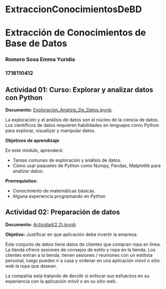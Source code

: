 # ExtraccionConocimientosDeBD
# Extracción de Conocimientos de Base de Datos
### Romero Sosa Emma Yuridia
### 1718110412

## Actividad 01: Curso: Explorar y analizar datos con Python
**Documento:** [Exploración_Analizis_De_Datos.ipynb](https://github.com/EMcoding17/ExtraccionConocimientosDeBD/blob/main/Exploraci%C3%B3n_Analizis_De_Datos.ipynb).

La exploración y el análisis de datos son el núcleo de la ciencia de datos. Los científicos de datos requieren habilidades en lenguajes como Python para explorar, visualizar y manipular datos.

**Objetivos de aprendizaje**

En este módulo, aprenderá:
*   Tareas comunes de exploración y análisis de datos.
*   Cómo usar paquetes de Python como Numpy, Pandas, Matplotlib para analizar datos.

**Prerrequisitos:**

*   Conocimiento de matemáticas básicas.
*   Alguna experiencia programando en Python

## Actividad 02: Preparación de datos
**Documento:** [Actividad(2,2).ipynb](https://github.com/EMcoding17/ExtraccionConocimientosDeBD/blob/main/Actividad02/Actividad(2%2C2).ipynb)

**Objetivo:** Justificar en que aplicación debe invertir la empresa.

Este conjunto de datos tiene datos de clientes que compran ropa en línea. La tienda ofrece sesiones de consejos de estilo y ropa en la tienda. Los clientes entran a la tienda, tienen sesiones / reuniones con un estilista personal, luego pueden ir a casa y ordenar en una aplicación móvil o sitio web la ropa que desean.

La compañía está tratando de decidir si enfocar sus esfuerzos en su experiencia con la aplicación móvil o en su sitio web.
